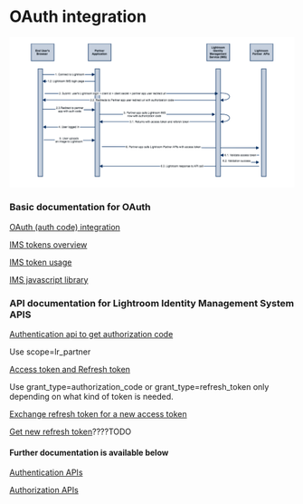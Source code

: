 # OAuth integration

![OAUTH flow diagram](../images/OAuthFlowDiagram.png)

### Basic documentation for OAuth

[OAuth (auth code) integration](https://www.adobe.io/authentication/auth-methods.html#!AdobeDocs/adobeio-auth/master/AuthenticationOverview/OAuthIntegration.md)

[IMS tokens overview](https://wiki.corp.adobe.com/display/ims/Token+Overview)

[IMS token usage](https://wiki.corp.adobe.com/display/~smcevoy/Getting+Started%3A+IMS+Authorization+Code+Grant+Type)

[IMS javascript library](https://wiki.corp.adobe.com/display/~smcevoy/Getting+Started%3A+JavaScript+Clients+Using+imslib.js+and+React)


### API  documentation for Lightroom Identity Management System APIS

[Authentication api to get authorization code](https://wiki.corp.adobe.com/display/ims/IMS+authorize+entry+point)

Use scope=lr_partner 

[Access token and Refresh token](https://wiki.corp.adobe.com/display/ims/IMS+API+-+token) 

Use grant_type=authorization_code or grant_type=refresh_token only depending on what kind of token is needed.

[Exchange refresh token for a new access token](https://wiki.corp.adobe.com/display/ims/IMS+API+-+token)

[Get new refresh token]()????TODO 

#### Further documentation is available below

[Authentication APIs](https://www.adobe.io/authentication/auth-methods.html#!AdobeDocs/adobeio-auth/master/Resources/IMS.md)

[Authorization APIs](https://www.adobe.io/authentication/auth-methods.html#!AdobeDocs/adobeio-auth/master/OAuth/OAuth.md)


